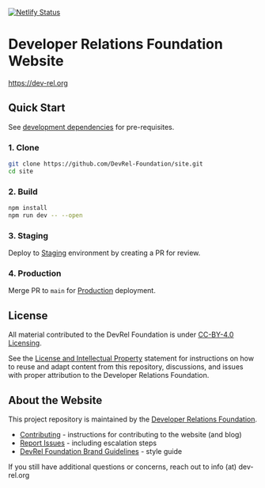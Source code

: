 
[![Netlify Status](https://api.netlify.com/api/v1/badges/7d892d4f-83f3-49a0-b146-784ddbcdb4dc/deploy-status)](https://app.netlify.com/projects/drf-site/deploys)

# Developer Relations Foundation Website

https://dev-rel.org

## Quick Start

See [development dependencies](./RUNBOOK.md#development-dependencies) for pre-requisites.

### 1. Clone

```bash
git clone https://github.com/DevRel-Foundation/site.git
cd site
```

### 2. Build

```bash
npm install
npm run dev -- --open
```

### 3. Staging 

Deploy to [Staging](./RUNBOOK.md#stagingpreview-environment) environment by creating a PR for review.

### 4. Production

Merge PR to `main` for [Production](./RUNBOOK.md#production-deployment) deployment.

## License

All material contributed to the DevRel Foundation is under [CC-BY-4.0 Licensing](https://creativecommons.org/licenses/by/4.0/deed.en).

See the [License and Intellectual Property](https://github.com/DevRel-Foundation/.github/blob/main/profile/README.md#license-and-intellectual-property) statement for instructions on how to reuse and adapt content from this repository, discussions, and issues with proper attribution to the Developer Relations Foundation.

## About the Website

This project repository is maintained by the [Developer Relations Foundation](https://dev-rel.org).

- [Contributing](./CONTRIBUTING.md) - instructions for contributing to the website (and blog)
- [Report Issues](./RUNBOOK.md#-incident-response) - including escalation steps
- [DevRel Foundation Brand Guidelines](https://github.com/DevRel-Foundation/drf-branding) - style guide

If you still have additional questions or concerns, reach out to info (at) dev-rel.org
